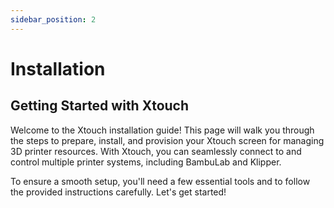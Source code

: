 ```yaml
---
sidebar_position: 2
---
```


# Installation

## Getting Started with Xtouch

Welcome to the Xtouch installation guide! This page will walk you through the steps to prepare, install, and provision your Xtouch screen for managing 3D printer resources. With Xtouch, you can seamlessly connect to and control multiple printer systems, including BambuLab and Klipper.

To ensure a smooth setup, you'll need a few essential tools and to follow the provided instructions carefully. Let's get started!
